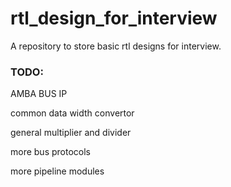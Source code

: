 # rtl_design_for_interview
A repository to store basic rtl designs for interview.

### TODO:

AMBA BUS IP

common data width convertor

general multiplier and divider

more bus protocols

more pipeline modules

